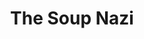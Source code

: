 ---
title: 'The Soup Nazi'
taxonomy:
    category:
        - episode
episode: 6 
pc: 706         
written: Spike Feresten |
directed: Andy Ackerman
aired: November 2, 1995
imdb: 
wiki: 
---